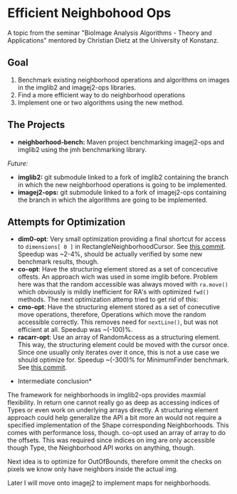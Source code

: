 Efficient Neighbohood Ops
=========================

A topic from the seminar "BioImage Analysis Algorithms - Theory and Applications" mentored by Christian Dietz at the University of Konstanz.

Goal
----

 1. Benchmark existing neighborhood operations and algorithms on images in the imglib2 and imagej2-ops libraries.
 2. Find a more efficient way to do neighborhood operations
 3. Implement one or two algorithms using the new method.

The Projects
------------

 - **neighborhood-bench:** Maven project benchmarking imagej2-ops and imglib2 using the jmh benchmarking library.

*Future:*

 - **imglib2:** git submodule linked to a fork of imglib2 containing the branch in which the new neighborhood operations is going to be implemented.
 - **imagej2-ops:** git submodule linked to a fork of imagej2-ops containing the branch in which the algorithms are going to be implemented.

Attempts for Optimization
-------------------------

 - **dim0-opt**: Very small optimization providing a final shortcut for access to `dimensions[ 0 ]` in RectangleNeighborhoodCursor. See [this commit](https://github.com/Squareys/imglib2-algorithm/commit/94513c19ef65cc7968b9c5b30554d83b03c21161). Speedup was ~2-4%, should be actually verified by some new benchmark results, though.
 - **co-opt**: Have the structuring element stored as a set of concecutive offests. An approach wich was used in some imglib before. Problem here was that the random accessible was always moved with `ra.move()` which obviously is mildly inefficient for RA's with optimized `fwd()` methods. The next optimization attemp tried to get rid of this:
 - **cmo-opt**: Have the structuring element stored as a set of conecutive move operations, therefore, Operations which move the random accessible correctly. This removes need for `nextLine()`, but was not efficient at all. Speedup was ~(-100)%.
 - **racarr-opt**: Use an array of RandomAccess as a structuring element. This way, the structuring element could be moved with the cursor once. Since one usually only iterates over it once, this is not a use case we should optimize for. Speedup ~(-300)% for MinimumFinder benchmark. See [this commit](https://github.com/Squareys/imglib2-algorithm/commit/5bce45bf3c1dbdbf77ebee14cda45117652075f8).

* Intermediate conclusion*

The framework for neighborhoods in imglib2-ops provides maxmial flexibility. In return one cannot really go as deep as accessing indices of Types or even work on underlying arrays directly. A structuring element approach could help generalize the API a bit more an would not require a specified implementation of the Shape corresponding Neighborhoods. This comes with performance loss, though. co-opt used an array of array to do the offsets. This was required since indices on img are only accessible though Type, the Neighborhood API works on anything, though.

Next idea is to optimize for OutOfBounds, therefore ommit the checks on pixels we know only have neighbors inside the actual img.

Later I will move onto imagej2 to implement maps for neighborhoods.


